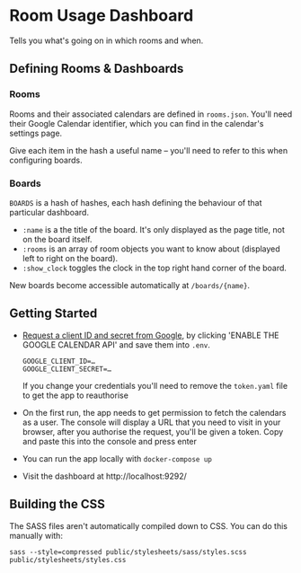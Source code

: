 # Room Usage Dashboard

Tells you what's going on in which rooms and when.

## Defining Rooms & Dashboards

### Rooms

Rooms and their associated calendars are defined in `rooms.json`. You'll need
their Google Calendar identifier, which you can find in the calendar's settings
page.

Give each item in the hash a useful name – you'll need to refer to this when
configuring boards.

### Boards

`BOARDS` is a hash of hashes, each hash defining the behaviour of that
particular dashboard.

- `:name` is a the title of the board. It's only displayed as the page title,
  not on the board itself.
- `:rooms` is an array of room objects you want to know about (displayed left to
  right on the board).
- `:show_clock` toggles the clock in the top right hand corner of the board.

New boards become accessible automatically at `/boards/{name}`.

## Getting Started

- [Request a client ID and secret from Google](https://developers.google.com/calendar/quickstart/ruby),
  by clicking 'ENABLE THE GOOGLE CALENDAR API' and save them into `.env`.

  ```
  GOOGLE_CLIENT_ID=…
  GOOGLE_CLIENT_SECRET=…
  ```

  If you change your credentials you'll need to remove the `token.yaml` file
  to get the app to reauthorise

- On the first run, the app needs to get permission to fetch the calendars as a
  user. The console will display a URL that you need to visit in your
  browser, after you authorise the request, you'll be given a token. Copy and
  paste this into the console and press enter
- You can run the app locally with `docker-compose up`
- Visit the dashboard at http://localhost:9292/

## Building the CSS

The SASS files aren't automatically compiled down to CSS. You can do this
manually with:

`sass --style=compressed public/stylesheets/sass/styles.scss public/stylesheets/styles.css`
